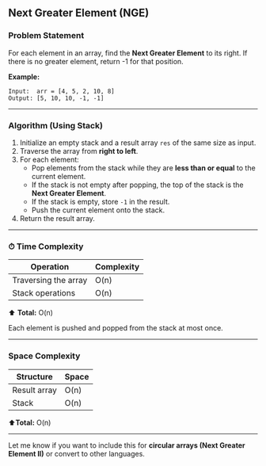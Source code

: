 ## Next Greater Element (NGE)

###  Problem Statement
For each element in an array, find the **Next Greater Element** to its right. If there is no greater element, return -1 for that position.

**Example:**
```
Input:  arr = [4, 5, 2, 10, 8]
Output: [5, 10, 10, -1, -1]
```

---

###  Algorithm (Using Stack)
1. Initialize an empty stack and a result array `res` of the same size as input.
2. Traverse the array from **right to left**.
3. For each element:
   - Pop elements from the stack while they are **less than or equal** to the current element.
   - If the stack is not empty after popping, the top of the stack is the **Next Greater Element**.
   - If the stack is empty, store `-1` in the result.
   - Push the current element onto the stack.
4. Return the result array.

---

### ⏱ Time Complexity
| Operation            | Complexity |
|----------------------|------------|
| Traversing the array | O(n)       |
| Stack operations     | O(n)       |

⬆ **Total:** O(n)

Each element is pushed and popped from the stack at most once.

---

### Space Complexity
| Structure     | Space |
|--------------|--------|
| Result array  | O(n)   |
| Stack         | O(n)   |

⬆**Total:** O(n)

---

Let me know if you want to include this for **circular arrays (Next Greater Element II)** or convert to other languages.

